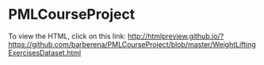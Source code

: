 # PMLCourseProject

To view the HTML, click on this link:
http://htmlpreview.github.io/?https://github.com/barberena/PMLCourseProject/blob/master/WeightLiftingExercisesDataset.html
